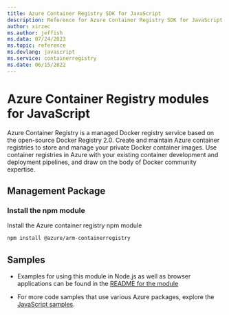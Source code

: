 ```yaml
---
title: Azure Container Registry SDK for JavaScript
description: Reference for Azure Container Registry SDK for JavaScript
author: xirzec
ms.author: jeffish
ms.data: 07/24/2023
ms.topic: reference
ms.devlang: javascript
ms.service: containerregistry
ms.date: 06/15/2022
---
```

# Azure Container Registry modules for JavaScript

Azure Container Registry is a managed Docker registry service based on the open-source Docker Registry 2.0. Create and maintain Azure container registries to store and manage your private Docker container images. Use container registries in Azure with your existing container development and deployment pipelines, and draw on the body of Docker community expertise.

## Management Package

### Install the npm module

Install the Azure container registry npm module

```bash
npm install @azure/arm-containerregistry
```

## Samples

* Examples for using this module in Node.js as well as browser applications can be found in the [README for the module](https://www.npmjs.com/package/@azure/arm-containerregistry)

* For more code samples that use various Azure packages, explore the [JavaScript samples](https://docs.microsoft.com/samples/browse/?languages=javascript).